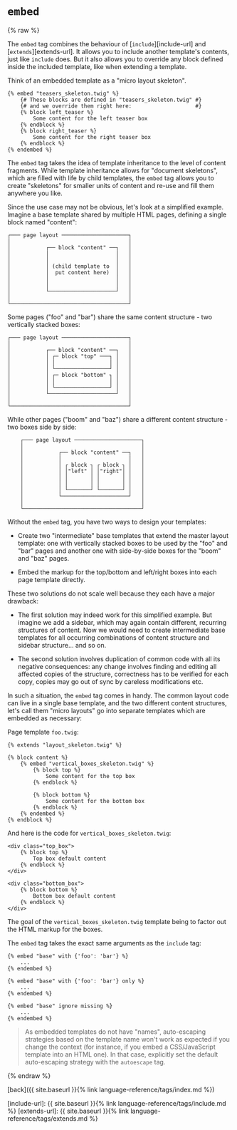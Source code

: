 `embed`
=======

{% raw %}

The `embed` tag combines the behaviour of [`include`][include-url] and  [`extends`][extends-url]. It allows you to include another template's contents, just like `include` does. But it also allows you to override any block defined inside the included template, like when extending a template.

Think of an embedded template as a "micro layout skeleton".

````twig
{% embed "teasers_skeleton.twig" %}
    {# These blocks are defined in "teasers_skeleton.twig" #}
    {# and we override them right here:                    #}
    {% block left_teaser %}
        Some content for the left teaser box
    {% endblock %}
    {% block right_teaser %}
        Some content for the right teaser box
    {% endblock %}
{% endembed %}
````

The `embed` tag takes the idea of template inheritance to the level of content fragments. While template inheritance allows for "document skeletons", which are filled with life by child templates, the ``embed`` tag allows you to create "skeletons" for smaller units of content and re-use and fill them anywhere you like.

Since the use case may not be obvious, let's look at a simplified example. Imagine a base template shared by multiple HTML pages, defining a single block named "content":

````
┌─── page layout ─────────────────────┐
│                                     │
│           ┌── block "content" ──┐   │
│           │                     │   │
│           │                     │   │
│           │ (child template to  │   │
│           │  put content here)  │   │
│           │                     │   │
│           │                     │   │
│           └─────────────────────┘   │
│                                     │
└─────────────────────────────────────┘
````

Some pages ("foo" and "bar") share the same content structure - two vertically stacked boxes:

````
┌─── page layout ─────────────────────┐
│                                     │
│           ┌── block "content" ──┐   │
│           │ ┌─ block "top" ───┐ │   │
│           │ │                 │ │   │
│           │ └─────────────────┘ │   │
│           │ ┌─ block "bottom" ┐ │   │
│           │ │                 │ │   │
│           │ └─────────────────┘ │   │
│           └─────────────────────┘   │
│                                     │
└─────────────────────────────────────┘
````

While other pages ("boom" and "baz") share a different content structure - two boxes side by side:

````
    ┌─── page layout ─────────────────────┐
    │                                     │
    │           ┌── block "content" ──┐   │
    │           │                     │   │    
    │           │ ┌ block ┐ ┌ block ┐ │   │
    │           │ │"left" │ │"right"│ │   │
    │           │ │       │ │       │ │   │
    │           │ │       │ │       │ │   │
    │           │ └───────┘ └───────┘ │   │
    │           └─────────────────────┘   │
    │                                     │
    └─────────────────────────────────────┘
````

Without the `embed` tag, you have two ways to design your templates:

* Create two "intermediate" base templates that extend the master layout template: one with vertically stacked boxes to be used by the "foo" and "bar" pages and another one with side-by-side boxes for the "boom" and "baz" pages.

* Embed the markup for the top/bottom and left/right boxes into each page template directly.

These two solutions do not scale well because they each have a major drawback:

* The first solution may indeed work for this simplified example. But imagine we add a sidebar, which may again contain different, recurring structures of content. Now we would need to create intermediate base templates for all occurring combinations of content structure and sidebar structure... and so on.

* The second solution involves duplication of common code with all its negative consequences: any change involves finding and editing all affected copies of the structure, correctness has to be verified for each copy, copies may go out of sync by careless modifications etc.

In such a situation, the `embed` tag comes in handy. The common layout code can live in a single base template, and the two different content structures, let's call them "micro layouts" go into separate templates which are embedded as necessary:

Page template `foo.twig`:

````twig
{% extends "layout_skeleton.twig" %}

{% block content %}
    {% embed "vertical_boxes_skeleton.twig" %}
        {% block top %}
            Some content for the top box
        {% endblock %}

        {% block bottom %}
            Some content for the bottom box
        {% endblock %}
    {% endembed %}
{% endblock %}
````

And here is the code for `vertical_boxes_skeleton.twig`:

````twig
<div class="top_box">
    {% block top %}
        Top box default content
    {% endblock %}
</div>

<div class="bottom_box">
    {% block bottom %}
        Bottom box default content
    {% endblock %}
</div>
````

The goal of the `vertical_boxes_skeleton.twig` template being to factor out the HTML markup for the boxes.

The `embed` tag takes the exact same arguments as the `include` tag:

````twig
{% embed "base" with {'foo': 'bar'} %}
    ...
{% endembed %}

{% embed "base" with {'foo': 'bar'} only %}
    ...
{% endembed %}

{% embed "base" ignore missing %}
    ...
{% endembed %}
````

> As embedded templates do not have "names", auto-escaping strategies based on the template name won't work as expected if you change the context (for instance, if you embed a CSS/JavaScript template into an HTML one). In that case, explicitly set the default auto-escaping strategy with the `autoescape` tag.

{% endraw %}

[back]({{ site.baseurl }}{% link language-reference/tags/index.md %})

[include-url]: {{ site.baseurl }}{% link language-reference/tags/include.md %}
[extends-url]: {{ site.baseurl }}{% link language-reference/tags/extends.md %}